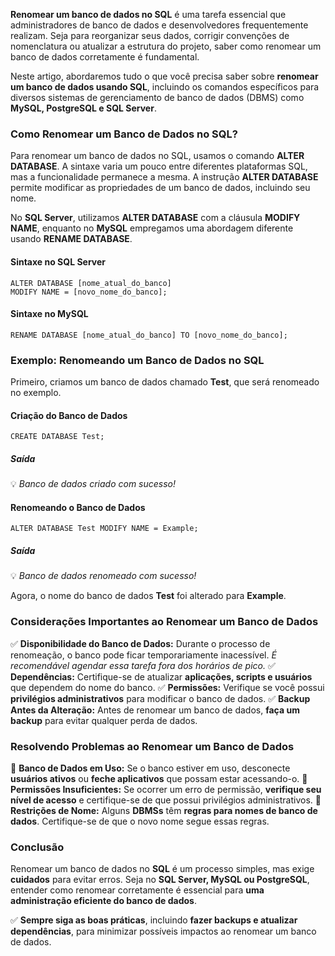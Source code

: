 **Renomear um banco de dados no SQL** é uma tarefa essencial que administradores de banco de dados e desenvolvedores frequentemente realizam. Seja para reorganizar seus dados, corrigir convenções de nomenclatura ou atualizar a estrutura do projeto, saber como renomear um banco de dados corretamente é fundamental.

Neste artigo, abordaremos tudo o que você precisa saber sobre **renomear um banco de dados usando SQL**, incluindo os comandos específicos para diversos sistemas de gerenciamento de banco de dados (DBMS) como **MySQL, PostgreSQL e SQL Server**.

### **Como Renomear um Banco de Dados no SQL?**

Para renomear um banco de dados no SQL, usamos o comando **ALTER DATABASE**. A sintaxe varia um pouco entre diferentes plataformas SQL, mas a funcionalidade permanece a mesma. A instrução **ALTER DATABASE** permite modificar as propriedades de um banco de dados, incluindo seu nome.

No **SQL Server**, utilizamos **ALTER DATABASE** com a cláusula **MODIFY NAME**, enquanto no **MySQL** empregamos uma abordagem diferente usando **RENAME DATABASE**.

#### **Sintaxe no SQL Server**

```
ALTER DATABASE [nome_atual_do_banco]
MODIFY NAME = [novo_nome_do_banco];
```

#### **Sintaxe no MySQL**

```
RENAME DATABASE [nome_atual_do_banco] TO [novo_nome_do_banco];
```

### **Exemplo: Renomeando um Banco de Dados no SQL**

Primeiro, criamos um banco de dados chamado **Test**, que será renomeado no exemplo.

#### **Criação do Banco de Dados**

```
CREATE DATABASE Test;
```

##### **Saída**

💡 _Banco de dados criado com sucesso!_

#### **Renomeando o Banco de Dados**

```
ALTER DATABASE Test MODIFY NAME = Example;
```

##### **Saída**

💡 _Banco de dados renomeado com sucesso!_

Agora, o nome do banco de dados **Test** foi alterado para **Example**.

### **Considerações Importantes ao Renomear um Banco de Dados**

✅ **Disponibilidade do Banco de Dados:** Durante o processo de renomeação, o banco pode ficar temporariamente inacessível. _É recomendável agendar essa tarefa fora dos horários de pico._ 
✅ **Dependências:** Certifique-se de atualizar **aplicações, scripts e usuários** que dependem do nome do banco. 
✅ **Permissões:** Verifique se você possui **privilégios administrativos** para modificar o banco de dados. 
✅ **Backup Antes da Alteração:** Antes de renomear um banco de dados, **faça um backup** para evitar qualquer perda de dados.

### **Resolvendo Problemas ao Renomear um Banco de Dados**

📌 **Banco de Dados em Uso:** Se o banco estiver em uso, desconecte **usuários ativos** ou **feche aplicativos** que possam estar acessando-o. 
📌 **Permissões Insuficientes:** Se ocorrer um erro de permissão, **verifique seu nível de acesso** e certifique-se de que possui privilégios administrativos. 
📌 **Restrições de Nome:** Alguns **DBMSs** têm **regras para nomes de banco de dados**. Certifique-se de que o novo nome segue essas regras.

### **Conclusão**

Renomear um banco de dados no **SQL** é um processo simples, mas exige **cuidados** para evitar erros. Seja no **SQL Server, MySQL ou PostgreSQL**, entender como renomear corretamente é essencial para **uma administração eficiente do banco de dados**.

✅ **Sempre siga as boas práticas**, incluindo **fazer backups e atualizar dependências**, para minimizar possíveis impactos ao renomear um banco de dados.

